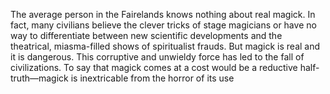 The average person in the Fairelands knows nothing about real magick. In fact, many civilians believe the clever tricks of stage magicians or have no way to differentiate between new scientific developments and the theatrical, miasma-filled shows of spiritualist frauds. But magick is real and it is dangerous. This corruptive and unwieldy force has led to the fall of civilizations. To say that magick comes at a cost would be a reductive half-truth—magick is inextricable from the horror of its use